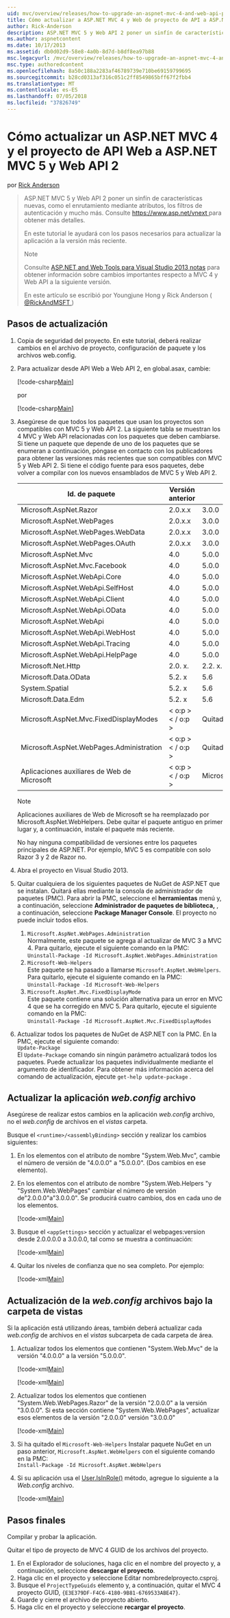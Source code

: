```yaml
---
uid: mvc/overview/releases/how-to-upgrade-an-aspnet-mvc-4-and-web-api-project-to-aspnet-mvc-5-and-web-api-2
title: Cómo actualizar a ASP.NET MVC 4 y Web de proyecto de API a ASP.NET MVC 5 y Web API 2 | Microsoft Docs
author: Rick-Anderson
description: ASP.NET MVC 5 y Web API 2 poner un sinfín de características nuevas, como el enrutamiento mediante atributos, los filtros de autenticación y mucho más.
ms.author: aspnetcontent
ms.date: 10/17/2013
ms.assetid: db0d02d9-58e8-4a0b-8d7d-b8df8ea97b88
msc.legacyurl: /mvc/overview/releases/how-to-upgrade-an-aspnet-mvc-4-and-web-api-project-to-aspnet-mvc-5-and-web-api-2
msc.type: authoredcontent
ms.openlocfilehash: 8a50c188a2283af46789739e710be69159799695
ms.sourcegitcommit: b28cd0313af316c051c2ff8549865bff67f2fbb4
ms.translationtype: MT
ms.contentlocale: es-ES
ms.lasthandoff: 07/05/2018
ms.locfileid: "37826749"
---
```

<a name="how-to-upgrade-an-aspnet-mvc-4-and-web-api-project-to-aspnet-mvc-5-and-web-api-2"></a>Cómo actualizar un ASP.NET MVC 4 y el proyecto de API Web a ASP.NET MVC 5 y Web API 2
====================
por [Rick Anderson](https://github.com/Rick-Anderson)

> ASP.NET MVC 5 y Web API 2 poner un sinfín de características nuevas, como el enrutamiento mediante atributos, los filtros de autenticación y mucho más. Consulte [ https://www.asp.net/vnext ](https://www.asp.net/core) para obtener más detalles.
> 
> En este tutorial le ayudará con los pasos necesarios para actualizar la aplicación a la versión más reciente.  
> 
> > [!NOTE]
> > Consulte [ASP.NET and Web Tools para Visual Studio 2013 notas](../../../visual-studio/overview/2013/release-notes.md) para obtener información sobre cambios importantes respecto a MVC 4 y Web API a la siguiente versión.
> 
>   
> 
> En este artículo se escribió por Youngjune Hong y Rick Anderson ( [ @RickAndMSFT ](https://twitter.com/#!/RickAndMSFT) )


## <a name="upgrade-steps"></a>Pasos de actualización

1. Copia de seguridad del proyecto. En este tutorial, deberá realizar cambios en el archivo de proyecto, configuración de paquete y los archivos web.config.
2. Para actualizar desde API Web a Web API 2, en global.asax, cambie:

    [!code-csharp[Main](how-to-upgrade-an-aspnet-mvc-4-and-web-api-project-to-aspnet-mvc-5-and-web-api-2/samples/sample1.cs)]

   por

    [!code-csharp[Main](how-to-upgrade-an-aspnet-mvc-4-and-web-api-project-to-aspnet-mvc-5-and-web-api-2/samples/sample2.cs)]
3. Asegúrese de que todos los paquetes que usan los proyectos son compatibles con MVC 5 y Web API 2. La siguiente tabla se muestran los 4 MVC y Web API relacionadas con los paquetes que deben cambiarse. Si tiene un paquete que depende de uno de los paquetes que se enumeran a continuación, póngase en contacto con los publicadores para obtener las versiones más recientes que son compatibles con MVC 5 y Web API 2. Si tiene el código fuente para esos paquetes, debe volver a compilar con los nuevos ensamblados de MVC 5 y Web API 2.   

    | **Id. de paquete** | **Versión anterior** | **Nueva versión** |
    | --- | --- | --- |
    | Microsoft.AspNet.Razor | 2.0.x.x | 3.0.0 |
    | Microsoft.AspNet.WebPages | 2.0.x.x | 3.0.0 |
    | Microsoft.AspNet.WebPages.WebData | 2.0.x.x | 3.0.0 |
    | Microsoft.AspNet.WebPages.OAuth | 2.0.x.x | 3.0.0 |
    | Microsoft.AspNet.Mvc | 4.0 | 5.0.0 |
    | Microsoft.AspNet.Mvc.Facebook | 4.0 | 5.0.0 |
    | Microsoft.AspNet.WebApi.Core | 4.0 | 5.0.0 |
    | Microsoft.AspNet.WebApi.SelfHost | 4.0 | 5.0.0 |
    | Microsoft.AspNet.WebApi.Client | 4.0 | 5.0.0 |
    | Microsoft.AspNet.WebApi.OData | 4.0 | 5.0.0 |
    | Microsoft.AspNet.WebApi | 4.0 | 5.0.0 |
    | Microsoft.AspNet.WebApi.WebHost | 4.0 | 5.0.0 |
    | Microsoft.AspNet.WebApi.Tracing | 4.0 | 5.0.0 |
    | Microsoft.AspNet.WebApi.HelpPage | 4.0 | 5.0.0 |
    | Microsoft.Net.Http | 2.0. x. | 2.2. x. |
    | Microsoft.Data.OData | 5.2. x | 5.6 |
    | System.Spatial | 5.2. x | 5.6 |
    | Microsoft.Data.Edm | 5.2. x | 5.6 |
    | Microsoft.AspNet.Mvc.FixedDisplayModes | < o:p >< / o:p > | Quitada |
    | Microsoft.AspNet.WebPages.Administration | < o:p >< / o:p > | Quitada |
    | Aplicaciones auxiliares de Web de Microsoft | < o:p >< / o:p > | Microsoft.AspNet.WebHelpers |

    > [!NOTE]
    > Aplicaciones auxiliares de Web de Microsoft se ha reemplazado por Microsoft.AspNet.WebHelpers. Debe quitar el paquete antiguo en primer lugar y, a continuación, instale el paquete más reciente.   
    >   
    > No hay ninguna compatibilidad de versiones entre los paquetes principales de ASP.NET. Por ejemplo, MVC 5 es compatible con solo Razor 3 y 2 de Razor no.
4. Abra el proyecto en Visual Studio 2013.
5. Quitar cualquiera de los siguientes paquetes de NuGet de ASP.NET que se instalan. Quitará ellas mediante la consola de administrador de paquetes (PMC). Para abrir la PMC, seleccione el **herramientas** menú y, a continuación, seleccione **Administrador de paquetes de biblioteca,** , a continuación, seleccione **Package Manager Console**. El proyecto no puede incluir todos ellos.

    1. `Microsoft.AspNet.WebPages.Administration`  
   Normalmente, este paquete se agrega al actualizar de MVC 3 a MVC 4. Para quitarlo, ejecute el siguiente comando en la PMC:  
        `Uninstall-Package -Id Microsoft.AspNet.WebPages.Administration`
    2. `Microsoft-Web-Helpers`   
   Este paquete se ha pasado a llamarse `Microsoft.AspNet.WebHelpers`. Para quitarlo, ejecute el siguiente comando en la PMC:  
        `Uninstall-Package -Id Microsoft-Web-Helpers`
    3. `Microsoft.AspNet.Mvc.FixedDisplayMode`  
   Este paquete contiene una solución alternativa para un error en MVC 4 que se ha corregido en MVC 5. Para quitarlo, ejecute el siguiente comando en la PMC:  
        `Uninstall-Package -Id Microsoft.AspNet.Mvc.FixedDisplayModes`
6. Actualizar todos los paquetes de NuGet de ASP.NET con la PMC. En la PMC, ejecute el siguiente comando:  
    `Update-Package`  
   El `Update-Package` comando sin ningún parámetro actualizará todos los paquetes. Puede actualizar los paquetes individualmente mediante el argumento de identificador. Para obtener más información acerca del comando de actualización, ejecute `get-help update-package` .

## <a name="update-the-application-webconfig-file"></a>Actualizar la aplicación *web.config* archivo

Asegúrese de realizar estos cambios en la aplicación *web.config* archivo, no el *web.config* de archivos en el *vistas* carpeta.

Busque el `<runtime>/<assemblyBinding>` sección y realizar los cambios siguientes:

1. En los elementos con el atributo de nombre "System.Web.Mvc", cambie el número de versión de "4.0.0.0" a "5.0.0.0". (Dos cambios en ese elemento).
2. En los elementos con el atributo de nombre &quot;System.Web.Helpers "y &quot;System.Web.WebPages&quot; cambiar el número de versión de"2.0.0.0"a"3.0.0.0". Se producirá cuatro cambios, dos en cada uno de los elementos.

    [!code-xml[Main](how-to-upgrade-an-aspnet-mvc-4-and-web-api-project-to-aspnet-mvc-5-and-web-api-2/samples/sample3.xml?highlight=6,10,14)]
3. Busque el `<appSettings>` sección y actualizar el webpages:version desde 2.0.0.0.0 a 3.0.0.0, tal como se muestra a continuación:

    [!code-xml[Main](how-to-upgrade-an-aspnet-mvc-4-and-web-api-project-to-aspnet-mvc-5-and-web-api-2/samples/sample4.xml?highlight=2)]
4. Quitar los niveles de confianza que no sea completo. Por ejemplo:

    [!code-xml[Main](how-to-upgrade-an-aspnet-mvc-4-and-web-api-project-to-aspnet-mvc-5-and-web-api-2/samples/sample5.xml?highlight=2)]

## <a name="update-the-webconfig-files-under-the-views-folder"></a>Actualización de la *web.config* archivos bajo la carpeta de vistas

Si la aplicación está utilizando áreas, también deberá actualizar cada *web.config* de archivos en el *vistas* subcarpeta de cada carpeta de área.

1. Actualizar todos los elementos que contienen "System.Web.Mvc" de la versión "4.0.0.0" a la versión "5.0.0.0".  

    [!code-xml[Main](how-to-upgrade-an-aspnet-mvc-4-and-web-api-project-to-aspnet-mvc-5-and-web-api-2/samples/sample6.xml?highlight=2)]

    [!code-xml[Main](how-to-upgrade-an-aspnet-mvc-4-and-web-api-project-to-aspnet-mvc-5-and-web-api-2/samples/sample7.xml?highlight=4-6,8)]
2. Actualizar todos los elementos que contienen "System.Web.WebPages.Razor" de la versión "2.0.0.0" a la versión "3.0.0.0". Si esta sección contiene "System.Web.WebPages", actualizar esos elementos de la versión "2.0.0.0" versión "3.0.0.0"  

    [!code-xml[Main](how-to-upgrade-an-aspnet-mvc-4-and-web-api-project-to-aspnet-mvc-5-and-web-api-2/samples/sample8.xml?highlight=3-5)]
3. Si ha quitado el `Microsoft-Web-Helpers` Instalar paquete NuGet en un paso anterior, `Microsoft.AspNet.WebHelpers` con el siguiente comando en la PMC:  
    `Install-Package -Id Microsoft.AspNet.WebHelpers`
4. Si su aplicación usa el [User.IsInRole()](https://msdn.microsoft.com/en-us/library/system.web.security.roleprincipal.isinrole(v=vs.110).aspx) método, agregue lo siguiente a la *Web.config* archivo.

    [!code-xml[Main](how-to-upgrade-an-aspnet-mvc-4-and-web-api-project-to-aspnet-mvc-5-and-web-api-2/samples/sample9.xml)]

## <a name="final-steps"></a>Pasos finales

Compilar y probar la aplicación.

Quitar el tipo de proyecto de MVC 4 GUID de los archivos del proyecto.

1. En el Explorador de soluciones, haga clic en el nombre del proyecto y, a continuación, seleccione **descargar el proyecto**.
2. Haga clic en el proyecto y seleccione Editar nombredelproyecto.csproj.
3. Busque el `ProjectTypeGuids` elemento y, a continuación, quitar el MVC 4 proyecto GUID, `{E3E379DF-F4C6-4180-9B81-6769533ABE47}`.
4. Guarde y cierre el archivo de proyecto abierto.
5. Haga clic en el proyecto y seleccione **recargar el proyecto**.

